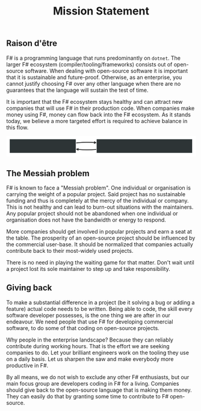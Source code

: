 ﻿---
layout: "../layouts/PageLayout.astro"
mainTitle: "Mission Statement"
title: "Mission Statement"
color: "magenta"
---

## Raison d'être

F# is a programming language that runs predominantly on `dotnet`.
The larger F# ecosystem (compiler/tooling/frameworks) consists out of open-source software.
When dealing with open-source software it is important that it is sustainable and future-proof.
Otherwise, as an enterprise, you cannot justify choosing F# over any other language
when there are no guarantees that the language will sustain the test of time.

It is important that the F# ecosystem stays healthy and can attract new companies that will use F# in their production code.
When companies make money using F#, money can flow back into the F# ecosystem.
As it stands today, we believe a more targeted effort is required to achieve balance in this flow.

<!-- npx mmdc -i ./src/homepage/misssion.mmd -o ./src/images/mission-statement-diagram.svg -->

![Mission statement diagram](../images/mission-statement-diagram.svg)

## The Messiah problem

F# is known to face a "Messiah problem". One individual or organisation is carrying the weight of a popular project.
Said project has no sustainable funding and thus is completely at the mercy of the individual or company.
This is not healthy and can lead to burn-out situations with the maintainers.
Any popular project should not be abandoned when one individual or organisation does not have the bandwidth or energy to respond.

More companies should get involved in popular projects and earn a seat at the table.
The prosperity of an open-source project should be influenced by the commercial user-base.
It should be normalized that companies actually contribute back to their most-widely used projects.

There is no need in playing the waiting game for that matter. Don't wait until a project lost its sole maintainer to step up and take responsibility.

## Giving back

To make a substantial difference in a project (be it solving a bug or adding a feature) actual code needs to be written.
Being able to code, the skill every software developer possesses, is the one thing we are after in our endeavour.
We need people that use F# for developing commercial software, to do some of that coding on open-source projects.

Why people in the enterprise landscape? Because they can reliably contribute during working hours. That is the effort we are seeking companies to do.
Let your brilliant engineers work on the tooling they use on a daily basis. Let us sharpen the saw and make everybody more productive in F#.

By all means, we do not wish to exclude any other F# enthusiasts, but our main focus group are developers coding in F# for a living.
Companies should give back to the open-source language that is making them money.
They can easily do that by granting some time to contribute to F# open-source.
